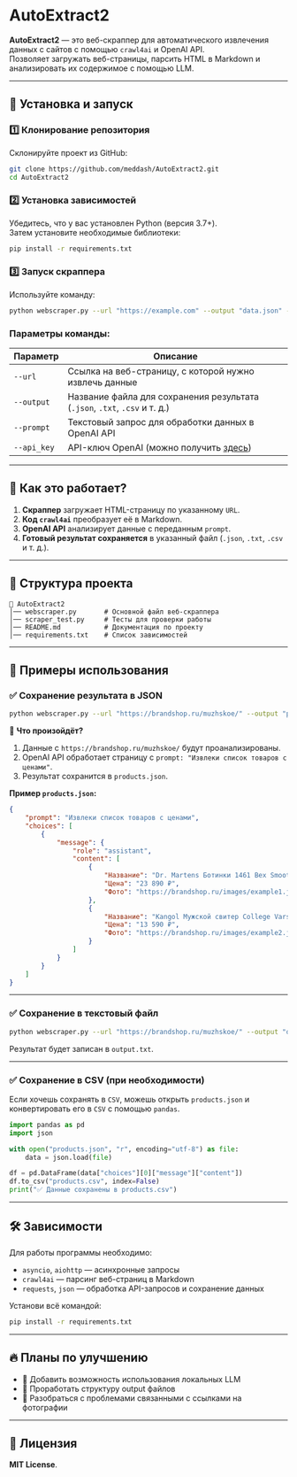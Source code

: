 # AutoExtract2

**AutoExtract2** — это веб-скраппер для автоматического извлечения данных с сайтов с помощью `crawl4ai` и OpenAI API.  
Позволяет загружать веб-страницы, парсить HTML в Markdown и анализировать их содержимое с помощью LLM.

---

## 🚀 Установка и запуск

### 1️⃣ **Клонирование репозитория**
Склонируйте проект из GitHub:
```bash
git clone https://github.com/meddash/AutoExtract2.git
cd AutoExtract2
```

### 2️⃣ **Установка зависимостей**
Убедитесь, что у вас установлен Python (версия 3.7+).  
Затем установите необходимые библиотеки:
```bash
pip install -r requirements.txt
```

### 3️⃣ **Запуск скраппера**
Используйте команду:
```bash
python webscraper.py --url "https://example.com" --output "data.json" --prompt "Извлеки все товары с ценами" --api_key "sk-123456"
```

### **Параметры команды:**
| Параметр   | Описание |
|------------|----------|
| `--url`    | Ссылка на веб-страницу, с которой нужно извлечь данные |
| `--output` | Название файла для сохранения результата (`.json`, `.txt`, `.csv` и т. д.) |
| `--prompt` | Текстовый запрос для обработки данных в OpenAI API |
| `--api_key` | API-ключ OpenAI (можно получить [здесь](https://platform.openai.com/signup/)) |

---

## 📌 **Как это работает?**
1. **Скраппер** загружает HTML-страницу по указанному `URL`.  
2. **Код `crawl4ai`** преобразует её в Markdown.  
3. **OpenAI API** анализирует данные с переданным `prompt`.  
4. **Готовый результат сохраняется** в указанный файл (`.json`, `.txt`, `.csv` и т. д.).

---

## 📂 **Структура проекта**
```
📁 AutoExtract2
│── webscraper.py       # Основной файл веб-скраппера
│── scraper_test.py     # Тесты для проверки работы
│── README.md           # Документация по проекту
│── requirements.txt    # Список зависимостей
```

---

## 📄 **Примеры использования**

### ✅ **Сохранение результата в JSON**
```bash
python webscraper.py --url "https://brandshop.ru/muzhskoe/" --output "products.json" --prompt "Извлеки список товаров с ценами" --api_key "sk-123456"
```
📌 **Что произойдёт?**  
1. Данные с `https://brandshop.ru/muzhskoe/` будут проанализированы.  
2. OpenAI API обработает страницу с `prompt: "Извлеки список товаров с ценами"`.  
3. Результат сохранится в `products.json`.

**Пример `products.json`:**
```json
{
    "prompt": "Извлеки список товаров с ценами",
    "choices": [
        {
            "message": {
                "role": "assistant",
                "content": [
                    {
                        "Название": "Dr. Martens Ботинки 1461 Bex Smooth",
                        "Цена": "23 890 ₽",
                        "Фото": "https://brandshop.ru/images/example1.jpg"
                    },
                    {
                        "Название": "Kangol Мужской свитер College Varsity",
                        "Цена": "13 590 ₽",
                        "Фото": "https://brandshop.ru/images/example2.jpg"
                    }
                ]
            }
        }
    ]
}
```

---

### ✅ **Сохранение в текстовый файл**
```bash
python webscraper.py --url "https://brandshop.ru/muzhskoe/" --output "output.txt" --prompt "Определи ключевые темы" --api_key "sk-123456"
```
Результат будет записан в `output.txt`.

---

### ✅ **Сохранение в CSV (при необходимости)**
Если хочешь сохранять в `CSV`, можешь открыть `products.json` и конвертировать его в `CSV` с помощью `pandas`.

```python
import pandas as pd
import json

with open("products.json", "r", encoding="utf-8") as file:
    data = json.load(file)

df = pd.DataFrame(data["choices"][0]["message"]["content"])
df.to_csv("products.csv", index=False)
print("✅ Данные сохранены в products.csv")
```

---

## 🛠 **Зависимости**
Для работы программы необходимо:
- `asyncio`, `aiohttp` — асинхронные запросы
- `crawl4ai` — парсинг веб-страниц в Markdown
- `requests`, `json` — обработка API-запросов и сохранение данных

Установи всё командой:
```bash
pip install -r requirements.txt
```

---

## 🔥 **Планы по улучшению**
- 🔹 Добавить возможность использования локальных LLM
- 🔹 Проработать структуру output файлов
- 🔹 Разобраться с проблемами связанными с ссылками на фотографии
---

## 📄 **Лицензия**
**MIT License**.

